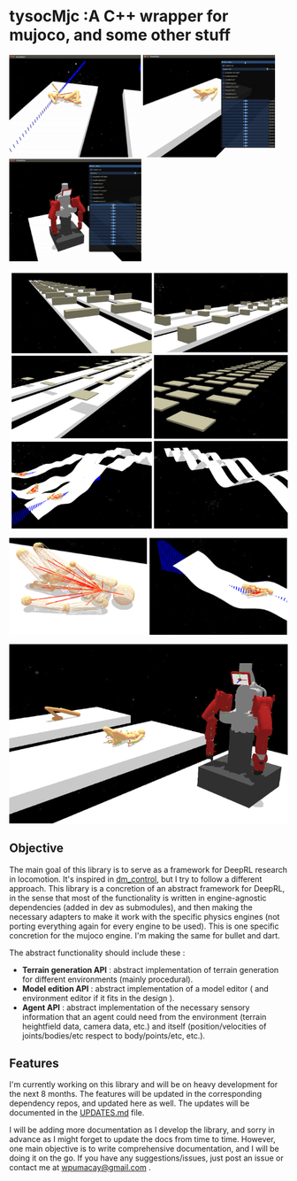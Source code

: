 # tysocMjc :A C++ wrapper for mujoco, and some other stuff

![intro-1](_imgs/gif_tysocMjc_progress_1_1.gif) ![intro-2](_imgs/gif_tysocMjc_progress_1_2.gif) ![intro-3](_imgs/gif_tysocMjc_progress_1_3.gif)

![intro-3](_imgs/img_tysocmjc_terrains.png)

![intro-4](_imgs/img_tysocmjc_sensors.png)

![intro-5](_imgs/img_tysocmjc_agents.png)

## Objective

The main goal of this library is to serve as a framework for DeepRL research in locomotion. It's inspired in [dm_control](https://github.com/deepmind/dm_control), but I try to follow a different approach. This library is a concretion of an abstract framework for DeepRL, in the sense that most of the functionality is written in engine-agnostic dependencies (added in dev as submodules), and then making the necessary adapters to make it work with the specific physics engines (not porting everything again for every engine to be used). This is one specific concretion for the mujoco engine. I'm making the same for bullet and dart.

The abstract functionality should include these :

* **Terrain generation API** : abstract implementation of terrain generation for different environments (mainly procedural).
* **Model edition API** : abstract implementation of a model editor ( and environment editor if it fits in the design ).
* **Agent API** : abstract implementation of the necessary sensory information that an agent could need from the environment (terrain heightfield data, camera data, etc.) and itself (position/velocities of joints/bodies/etc respect to body/points/etc, etc.).

## Features

I'm currently working on this library and will be on heavy development for the next 8 months. The features will be updated in the corresponding dependency repos, and updated here as well. The updates will be documented in the [UPDATES.md](https://github.com/wpumacay/tysocMjc/blob/master/doc/UPDATES.md) file.

I will be adding more documentation as I develop the library, and sorry in advance as I might forget to update the docs from time to time. However, one main objective is to write comprehensive documentation, and I will be doing it on the go. If you have any suggestions/issues, just post an issue or contact me at wpumacay@gmail.com .
